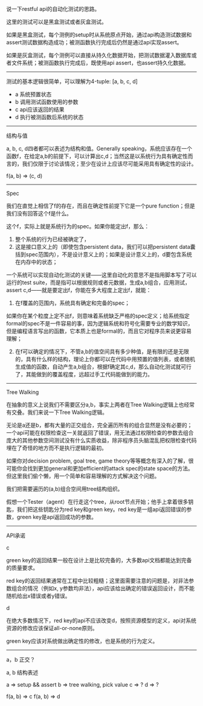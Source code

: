 说一下restful api的自动化测试的思路。

这里的测试可以是黑盒测试或者灰盒测试。

如果是黑盒测试，每个测例的setup时从系统原点开始，通过api构造测试数据和assert测试数据构造成功；被测函数执行完成后仍然是通过api实现assert。

如果是灰盒测试，每个测例可以直接从持久化数据开始，把测试数据灌入数据库或者文件系统；被测函数执行完成后，既使用api assert，也assert持久化数据。

----

测试的基本逻辑很简单，可以理解为4-tuple: [a, b, c, d]

+ a 系统预置状态
+ b 调用测试函数使用的参数
+ c api应该返回的结果
+ d 执行被测函数后系统的状态


----

结构与值

a, b, c, d四者都可以表述为结构和值。Generally speaking，系统应该存在一个函数f，在给定a,b的前提下，可以计算出c,d；当然这是以系统行为具有确定性而言的，我们仅限于讨论该情况；至少在设计上应该尽可能采用具有确定性的设计。

f(a, b) => (c, d)

----

Spec

我们在直觉上相信了f的存在，而且在确定性前提下它是一个pure function；但是我们没有回答这个f是什么。

这个f，实际上就是系统行为的spec。如果你能定出f，那么：

1. 整个系统的行为已经被确定了，
2. 这是接口意义上的（即使包含persistent data，我们可以把persistent data囊括到spec范围内），不是设计意义上的；如果是设计意义上的，d要包含系统在内存中的状态；

一个系统可以实现自动化测试的关键——这里自动化的意思不是指用脚本写了可以运行的test suite，而是指可以根据规则或者元数据，生成a,b组合，应用测试，assert c,d——就是要定出f，你能在多大程度上定出f，就能：

1. 在f覆盖的范围内，系统具有确定和完备的spec；

如果你在某个粒度上定不出f，则意味着系统缺乏严格的spec定义；给系统指定formal的spec不是一件容易的事，因为逻辑系统和符号化需要专业的数学知识，但是编程语言写出的函数，它本质上也是formal的，而且它对程序员来说更容易理解；

2. 在f可以确定的情况下，不管a,b的值空间具有多少种值，是有限的还是无限的，具有什么样的结构，理论上你都可以在代码中用预置的值列表，或者随机生成值的函数，自动产生a,b组合，根据f确定其c,d，那么自动化测试就可行了，其能做到的覆盖程度，远超过手工代码能做到的能力。

---

Tree Walking

在抽象的意义上说我们不需要区分a,b，事实上两者在Tree Walking逻辑上也经常有交叠。我们来说一下Tree Walking逻辑。


无论是a还是b，都有大量的正交组合，完全遍历所有的组合显然是没有必要的；一个api可能在权限检查这一关就返回了错误，用无法通过权限检查的参数去组合庞大的其他参数空间测试没有什么实质收益，除非程序员头脑混乱把权限检查代码埋在了奇怪的地方而不是执行逻辑的最初。


如果你对decision problem, goal tree, game theory等等概念有深入的了解，很可能你会找到更加general和更加efficient的attack spec的state space的方法。但这里我们偷个懒，用一个简单和容易理解的方式解决这个问题。

我们把需要遍历的(a,b)组合空间用tree结构组织。

假想一个Tester（agent）在行走这个tree，从root节点开始；他手上拿着很多钥匙，我们把这些钥匙分为red key和green key。red key是一组api返回错误的参数，green key是api返回成功的参数。

---

API承诺

c

green key的返回结果一般在设计上是比较完备的，大多数api文档都能达到完备的质量要求。

red key的返回结果通常在工程中比较粗糙；这里面需要注意的问题是，对非法参数组合的情况（例如x, y参数均非法），api应该给出确定的错误返回设计，而不能随机给出x错误或者y错误。

d

在绝大多数情况下，red key的api不应该改变d，按照资源模型的定义，api对系统资源的修改应该保证all-or-none原则。

green key应该对系统做出确定性的修改，也是系统的行为定义。

---

a，b 正交？

a, b 结构表述

a => setup && assert
b => tree walking, pick value
c => ?
d => ?

f(a, b) => c
f(a, b) => d

































